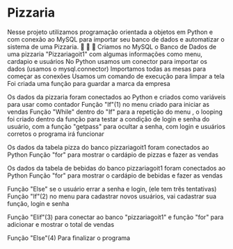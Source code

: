 # Pizzaria
Nesse projeto utilizamos programação orientada a objetos em Python e com conexão ao MySQL para importar seu banco de dados e automatizar o sistema de uma Pizzaria. 🍕 🍕 🍕 Criamos no MySQL o Banco de Dados de uma pizzaria "Pizzariagoit1" com algumas informações como menu, cardapio e usuários No Python usamos um conector para importar os dados (usamos o mysql.connector) Importamos todas as mesas para começar as conexões Usamos um comando de execução para limpar a tela Foi criada uma função para guardar a marca da empresa

Os dados da pizzaria foram conectados ao Python e criados como variáveis ​​para usar como contador Função "If"(1) no menu criado para iniciar as vendas Função "While" dentro do "If" para a repetição do menu , o looping foi criado dentro da função para testar a condição de login e senha do usuário, com a função "getpass" para ocultar a senha, com login e usuários corretos o programa irá funcionar

Os dados da tabela pizza do banco pizzariagoit1 foram conectados ao Python Função "for" para mostrar o cardápio de pizzas e fazer as vendas

Os dados da tabela de bebidas do banco pizzariagoit1 foram conectados ao Python Função "for" para mostrar o cardápio de bebidas e fazer as vendas

Função "Else" se o usuário errar a senha e login, (ele tem três tentativas) Função "If"(2) no menu para cadastrar novos usuários, vai cadastrar sua função, login e senha

Função "Elif"(3) para conectar ao banco "pizzariagoit1" e função "for" para adicionar e mostrar o total de vendas

Função "Else"(4) Para finalizar o programa
